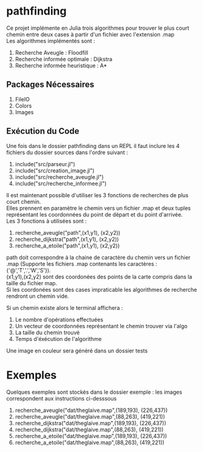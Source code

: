 # pathfinding

Ce projet implémente en Julia trois algorithmes pour trouver le plus court chemin entre deux cases à partir d'un fichier avec l'extension .map   
Les algorithmes implémentés sont :

1. Recherche Aveugle : Floodfill
2. Recherche informée optimale : Dijkstra
3. Recherche informée heuristique : A*

## Packages Nécessaires

1. FileIO
2. Colors
3. Images

## Exécution du Code

Une fois dans le dossier pathfinding dans un REPL il faut inclure les 4 fichiers du dossier sources dans l'ordre suivant : 
1. include("src/parseur.jl")
2. include("src/creation_image.jl")
3. include("src/recherche_aveugle.jl")
4. include("src/recherche_informee.jl")

Il est maintenant possible d'utiliser les 3 fonctions de recherches de plus court chemin.  
Elles prennent en paramètre le chemin vers un fichier .map et deux tuples représentant les coordonnées du point de départ et du point d'arrivée.  
Les 3 fonctions à utilisées sont :
1. recherche_aveugle("path",(x1,y1), (x2,y2))
2. recherche_dijkstra("path",(x1,y1), (x2,y2))
3. recherche_a_etoile("path",(x1,y1), (x2,y2))

path doit correspondre à la chaine de caractère du chemin vers un fichier .map (Supporte les fichiers .map contenants les caractères : {'@','T','.','W','S'}).  
(x1,y1),(x2,y2) sont des coordonées des points de la carte compris dans la taille du fichier map.  
Si les coordonées sont des cases impraticable les algorithmes de recherche rendront un chemin vide.  

Si un chemin existe alors le terminal affichera :
1. Le nombre d'opérations effectuées
2. Un vecteur de coordonnées représentant le chemin trouver via l'algo
3. La taille du chemin trouvé
4. Temps d'éxécution de l'algorithme

Une image en couleur sera généré dans un dossier tests

# Exemples

Quelques exemples sont stockés dans le dossier exemple : les images correspondent aux instructions ci-desssous 
1. recherche_aveugle("dat/theglaive.map",(189,193), (226,437))
2. recherche_aveugle("dat/theglaive.map",(88,263), (419,221))
3. recherche_dijkstra("dat/theglaive.map",(189,193), (226,437))
4. recherche_dijkstra("dat/theglaive.map",(88,263), (419,221))
5. recherche_a_etoile("dat/theglaive.map",(189,193), (226,437))
6. recherche_a_etoile("dat/theglaive.map",(88,263), (419,221))
